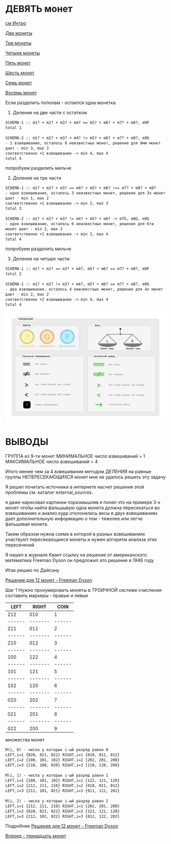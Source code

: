 ДЕВЯТЬ монет
============

[см Интро](00-intro.md "00-intro.md")

[Две монеты](02-coins.md "02-coins.md")

[Три монеты](03-coins.md "03-coins.md")

[Четыре монеты](04-coins.md "04-coins.md")

[Пять монет](05-coins.md "05-coins.md")

[Шесть монет](06-coins.md "06-coins.md")

[Семь монет](07-coins.md "07-coins.md")

[Восемь монет](08-coins.md "08-coins.md")

Если разделить пополам - остается одна монетка

1) Деление на две части с остатком
```
SCHEMA-1 :: m1? + m2? + m3? + m4? == m5? + m6? + m7? + m8?, m9F
total 1

SCHEMA-2 :: m1? + m2? + m3? + m4? != m5? + m6? + m7? + m8?, m9G
- 1 взвешивание, осталось 8 неизвестных монет, решение для 8ми монет дает - min 3, max 3
соответственно +1 взвешивание -> min 4, max 4
total 4
```

попробуем разделить мельче

2) Деление на три части
```
SCHEMA-1 :: m1? + m2? + m3? == m4? + m5? + m6? !== m7? + m8? + m9?
- одно взвешивание, осталось 3 неизвестных монет, решение для 3х монет дает - min 1, max 2
соответственно +1 взвешивание -> min 2, max 3
total 3

SCHEMA-2 :: m1? + m2? + m3? != m4? + m5? + m6? -> m7G, m8G, m9G
- одно взвешивание, осталось 6 неизвестных монет, решение для 6ти монет дает - min 2, max 3
соответственно +1 взвешивание -> min 3, max 4
total 4
```

попробуем разделить мельче

3) Деление на четыре части
```
SCHEMA-1 :: m1? + m2? == m3? + m4?, m5? + m6? == m7? + m8?, m9F
total 2

SCHEMA-1 :: m1? + m2? != m3? + m4?, m5? + m6? == m7? + m8?, m9G
- два взвешивания, осталось 4 неизвестных монет, решение для 4х монет дает - min 2, max 2
соответственно +2 взвешивание -> min 4, max 4
total 4
```

![Определения](images/000-definitions.png)

ВЫВОДЫ
======
ГРУППА из 9-ти монет
МИНИМАЛЬНОЕ число взвешиваний = 1
МАКСИМАЛЬНОЕ число взвешиваний = 4

Итого менее чем за 4 взвешивания методом
ДЕЛЕНИЯ на равные группы НЕПЕРЕСЕКАЮЩИХСЯ монет
мне не удалось решить эту задачу

Я решил почитать источники в интернете насчет решения этой проблемы
см. каталог external_sources.

я даже нарисовал картинки
поразмышляв я понял что на примере 3-х монет чтобы найти фальшывую
одна монета должна пересекаться во взвешиваниях
и анализ куда отклонились весы в двух взвешиваниях дает дополнительную информацию
о том - тяжелее или легче фальшивая монета.

Таким образом нужна схема в которой
в разных взвешиваниях участвуют пересекающиеся монеты
и нужен алгоритм анализа этих пересечений

Я нашел в журнале Квант ссылку на решение от американского математика Freeman Dyson
он предложил это решение в 1946 году

Итак решаю по Дайсону

[Решение для 12 монет - Freeman Dyson](external_sources/kvant-1979-10/001.txt "external_sources/kvant-1979-10/001.txt")

Шаг 1
Нужно пронумеровать монеты в ТРОИЧНОЙ системе счисления
составить маркеры - правые и левые

| LEFT | RIGHT | COIN |
|------|-------|------|
|  212 |   010 |    1 |
|------|-------|------| 
|  211 |   011 |    2 |
|------|-------|------| 
|  210 |   012 |    3 |
|------|-------|------|
|  100 |   122 |    4 |
|------|-------|------| 
|  101 |   121 |    5 |
|------|-------|------| 
|  102 |   120 |    6 |
|------|-------|------| 
|  020 |   202 |    7 |
|------|-------|------| 
|  021 |   201 |    8 |
|------|-------|------| 
|  022 |   200 |    9 |

множества монет
```
M(i, 0) - числа у которых i-ый разряд равен 0
LEFT,i=1 {020, 021, 022} RIGHT,i=1 {010, 011, 012}
LEFT,i=2 {100, 101, 102} RIGHT,i=2 {202, 201, 200}
LEFT,i=3 {210, 100, 020} RIGHT,i=3 {110, 120, 200}

M(i, 1) - числа у которых i-ый разряд равен 1
LEFT,i=1 {100, 101, 102} RIGHT,i=1 {122, 121, 120}
LEFT,i=2 {212, 211, 210} RIGHT,i=2 {010, 011, 012}
LEFT,i=3 {211, 101, 021} RIGHT,i=3 {011, 121, 201}

M(i, 2) - числа у которых i-ый разряд равен 2
LEFT,i=1 {212, 211, 210} RIGHT,i=1 {202, 201, 200}
LEFT,i=2 {020, 021, 022} RIGHT,i=2 {122, 121, 120}
LEFT,i=3 {212, 102, 022} RIGHT,i=3 {012, 122, 202}
```

Подробнее
[Решение для 12 монет - Freeman Dyson](external_sources/kvant-1979-10/001.txt "external_sources/kvant-1979-10/001.txt")

[Вперед - тринадцать монет](13-coins.md "13-coins.md")